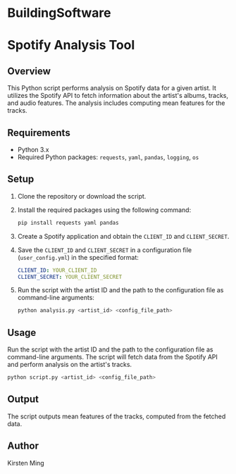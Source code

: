 # BuildingSoftware

# Spotify Analysis Tool

## Overview

This Python script performs analysis on Spotify data for a given artist. It utilizes the Spotify API to fetch information about the artist's albums, tracks, and audio features. The analysis includes computing mean features for the tracks.

## Requirements

- Python 3.x
- Required Python packages: `requests`, `yaml`, `pandas`, `logging`, `os`

## Setup

1. Clone the repository or download the script.
2. Install the required packages using the following command:

   ```bash
   pip install requests yaml pandas
   ```

3. Create a Spotify application and obtain the `CLIENT_ID` and `CLIENT_SECRET`.
4. Save the `CLIENT_ID` and `CLIENT_SECRET` in a configuration file (`user_config.yml`) in the specified format:

   ```yaml
   CLIENT_ID: YOUR_CLIENT_ID
   CLIENT_SECRET: YOUR_CLIENT_SECRET
   ```

5. Run the script with the artist ID and the path to the configuration file as command-line arguments:

   ```bash
   python analysis.py <artist_id> <config_file_path>
   ```

## Usage

Run the script with the artist ID and the path to the configuration file as command-line arguments. The script will fetch data from the Spotify API and perform analysis on the artist's tracks.

```bash
python script.py <artist_id> <config_file_path>
```

## Output

The script outputs mean features of the tracks, computed from the fetched data.

## Author
Kirsten Ming

